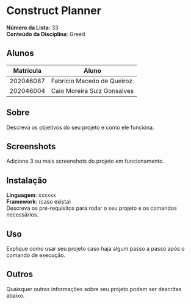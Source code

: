 # Construct Planner

**Número da Lista**: 33<br>
**Conteúdo da Disciplina**: Greed<br>

## Alunos
| Matrícula | Aluno                       |
|-----------|-----------------------------|
| 202046087 | Fabrício Macedo de Queiroz  |
| 202046004 | Caio Moreira Sulz Gonsalves |

## Sobre 
Descreva os objetivos do seu projeto e como ele funciona. 

## Screenshots
Adicione 3 ou mais screenshots do projeto em funcionamento.

## Instalação 
**Linguagem**: xxxxxx<br>
**Framework**: (caso exista)<br>
Descreva os pré-requisitos para rodar o seu projeto e os comandos necessários.

## Uso 
Explique como usar seu projeto caso haja algum passo a passo após o comando de execução.

## Outros 
Quaisquer outras informações sobre seu projeto podem ser descritas abaixo.




